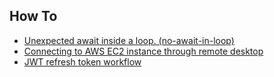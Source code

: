 ## How To
- [Unexpected await inside a loop. (no-await-in-loop)](https://stackoverflow.com/questions/48957022/unexpected-await-inside-a-loop-no-await-in-loop)
- [Connecting to AWS EC2 instance through remote desktop](https://stackoverflow.com/questions/50100360/connecting-to-aws-ec2-instance-through-remote-desktop)
- [JWT refresh token workflow](https://stackoverflow.com/questions/27726066/jwt-refresh-token-flow)

